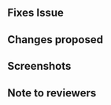 <!-- If your PR fixes an open issue, use `Closes #999` to link your PR with the issue. #999 stands for the issue number you are fixing -->

## Fixes Issue

<!-- Example: Closes #61 -->

## Changes proposed

<!-- List all the proposed changes in your PR -->


## Screenshots

<!-- Add all the screenshots which support your changes -->

## Note to reviewers

<!-- Add notes to reviewers if applicable -->
